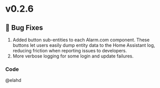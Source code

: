 # v0.2.6

## 🐛 Bug Fixes

1. Added button sub-entities to each Alarm.com component. These buttons let users easily dump entity data to the Home Assistant log, reducing friction when reporting issues to developers.
2. More verbose logging for some login and update failures.

### Code

@elahd
